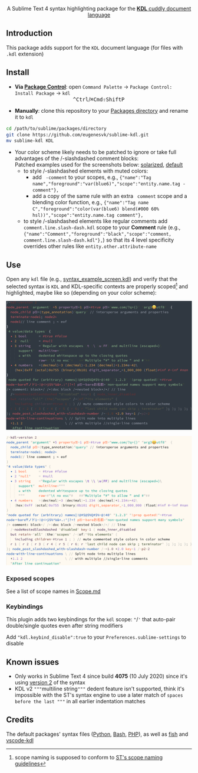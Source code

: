 <p align="center">
A Sublime Text 4 syntax highlighting package for the <a href="https://kdl.dev"><b>KDL</b> cuddly document language</a>
</p>

## Introduction

This package adds support for the `KDL` document language (for files with `.kdl` extension)

## Install

- __Via [Package Control](https://packagecontrol.io)__: open `Command Palette` → `Package Control: Install Package` → `kdl`<br>
                                          <kbd>^Ctrl</kbd>/<kbd>⌘Cmd</kbd><kbd>⇧Shift</kbd><kbd>P</kbd>

- __Manually__: clone this repository to your [Packages directory](https://www.sublimetext.com/docs/packages.html) and rename it to `kdl`
```sh
cd /path/to/sublime/packages/directory
git clone https://github.com/eugenesvk/sublime-kdl.git
mv sublime-kdl KDL
```

- Your color scheme likely needs to be patched to ignore or take full advantages of the /-slashdashed comment blocks:
  <br>Patched examples used for the screenshots below: [solarized](./src/ESCombo.sublime-color-scheme), [default](./src/Mariana.sublime-color-scheme)
  - to style /-slashdashed elements with muted colors:
    - add ` -comment` to your scopes, e.g.,
      `{"name":"Tag name","foreground":"var(blue6)","scope":"entity.name.tag -comment"},`
    - add a copy of the same rule with an extra ` comment` scope and a blending color function, e.g.,
      `{"name":"Tag name C","foreground":"color(var(blue6) blend(#000 60% hsl))","scope":"entity.name.tag comment"},`
  - to style /-slashdashed elements like regular comments add `comment.line.slash-dash.kdl` scope to your __Comment__ rule (e.g., `{"name":"Comment","foreground":"black","scope":"comment, comment.line.slash-dash.kdl"},`) so that its 4 level specificity overrides other rules like `entity.other.attribute-name`

## Use

Open any `kdl` file (e.g., [syntax_example_screen.kdl](./test/syntax_example_screen.kdl)) and verify that the selected syntax is `KDL` and KDL-specific contexts are properly scoped[^1] and highlighted, maybe like so (depending on your color scheme):

![KDL syntax screenshot solarized](https://github.com/eugenesvk/sublime-KDL/blob/main/doc/KDL2_syntax_dark.png?raw=true "Custom solarized scheme")

![KDL syntax screenshot default](https://github.com/eugenesvk/sublime-KDL/blob/main/doc/KDL2_syntax_light.png?raw=true "Default color scheme")

[^1]: scope naming is supposed to conform to [ST's scope naming guidelines](https://www.sublimetext.com/docs/scope_naming.html)

### Exposed scopes

See a list of scope names in [Scope.md](./Scope.md)

### Keybindings

This plugin adds two keybindings for the `kdl` scope: `"`/`'` that auto-pair double/single quotes even after string modifiers

Add `"kdl.keybind_disable":true` to your `Preferences.sublime-settings` to disable

## Known issues

- Only works in Sublime Text 4 since build __4075__ (10 July 2020) since it's using [version 2](https://www.sublimetext.com/docs/syntax.html) of the syntax
- KDL v2 `"""`multiline string`"""` dedent feature isn't supported, think it's impossible with the ST's syntax engine to use a later match of `spaces before the last """` in all earlier indentation matches

## Credits

The default packages' syntax files ([Python](https://github.com/sublimehq/Packages/blob/master/Python/Python.sublime-syntax), [Bash](https://github.com/sublimehq/Packages/blob/master/ShellScript/Bash.sublime-syntax), [PHP](https://github.com/sublimehq/Packages/blob/master/PHP/PHP.sublime-syntax)), as well as [fish](https://github.com/Phidica/sublime-fish/blob/master/fish.sublime-syntax) and [vscode-kdl](https://github.com/kdl-org/vscode-kdl)
